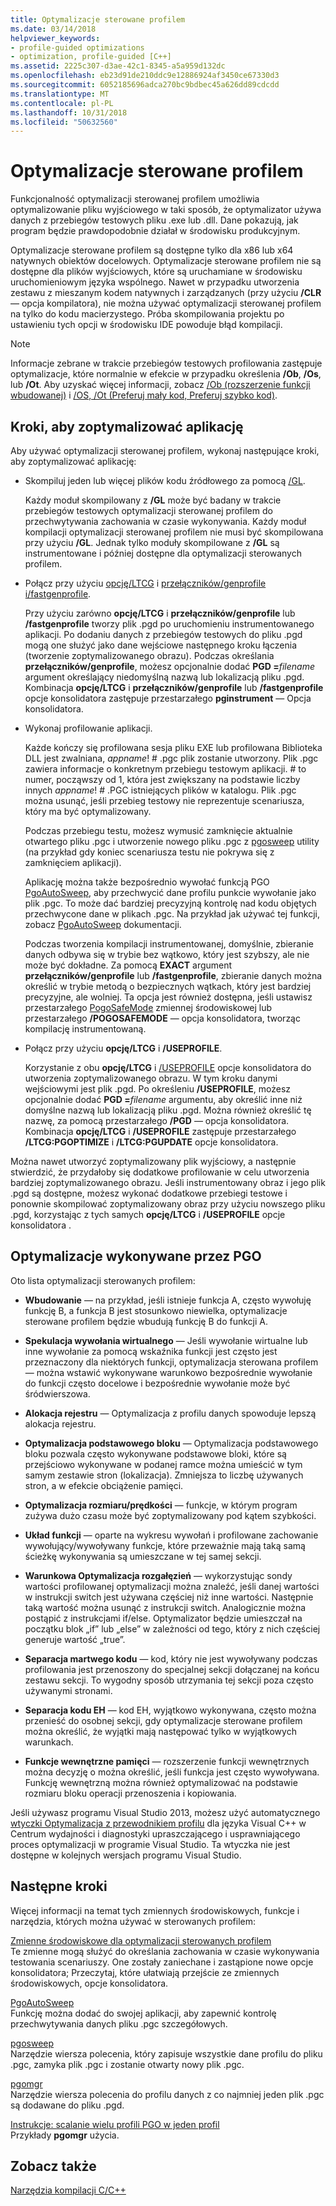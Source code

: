 ```yaml
---
title: Optymalizacje sterowane profilem
ms.date: 03/14/2018
helpviewer_keywords:
- profile-guided optimizations
- optimization, profile-guided [C++]
ms.assetid: 2225c307-d3ae-42c1-8345-a5a959d132dc
ms.openlocfilehash: eb23d91de210ddc9e12886924af3450ce67330d3
ms.sourcegitcommit: 6052185696adca270bc9bdbec45a626dd89cdcdd
ms.translationtype: MT
ms.contentlocale: pl-PL
ms.lasthandoff: 10/31/2018
ms.locfileid: "50632560"
---
```

# <a name="profile-guided-optimizations"></a>Optymalizacje sterowane profilem

Funkcjonalność optymalizacji sterowanej profilem umożliwia optymalizowanie pliku wyjściowego w taki sposób, że optymalizator używa danych z przebiegów testowych pliku .exe lub .dll. Dane pokazują, jak program będzie prawdopodobnie działał w środowisku produkcyjnym.

Optymalizacje sterowane profilem są dostępne tylko dla x86 lub x64 natywnych obiektów docelowych. Optymalizacje sterowane profilem nie są dostępne dla plików wyjściowych, które są uruchamiane w środowisku uruchomieniowym języka wspólnego. Nawet w przypadku utworzenia zestawu z mieszanym kodem natywnych i zarządzanych (przy użyciu **/CLR** — opcja kompilatora), nie można używać optymalizacji sterowanej profilem na tylko do kodu macierzystego. Próba skompilowania projektu po ustawieniu tych opcji w środowisku IDE powoduje błąd kompilacji.

> [!NOTE]
> Informacje zebrane w trakcie przebiegów testowych profilowania zastępuje optymalizacje, które normalnie w efekcie w przypadku określenia **/Ob**, **/Os**, lub **/Ot**. Aby uzyskać więcej informacji, zobacz [/Ob (rozszerzenie funkcji wbudowanej)](../../build/reference/ob-inline-function-expansion.md) i [/OS, /Ot (Preferuj mały kod, Preferuj szybko kod)](../../build/reference/os-ot-favor-small-code-favor-fast-code.md).

## <a name="steps-to-optimize-your-app"></a>Kroki, aby zoptymalizować aplikację

Aby używać optymalizacji sterowanej profilem, wykonaj następujące kroki, aby zoptymalizować aplikację:

- Skompiluj jeden lub więcej plików kodu źródłowego za pomocą [/GL](../../build/reference/gl-whole-program-optimization.md).

   Każdy moduł skompilowany z **/GL** może być badany w trakcie przebiegów testowych optymalizacji sterowanej profilem do przechwytywania zachowania w czasie wykonywania. Każdy moduł kompilacji optymalizacji sterowanej profilem nie musi być skompilowana przy użyciu **/GL**. Jednak tylko moduły skompilowane z **/GL** są instrumentowane i później dostępne dla optymalizacji sterowanych profilem.

- Połącz przy użyciu [opcję/LTCG](../../build/reference/ltcg-link-time-code-generation.md) i [przełączników/genprofile i/fastgenprofile](../../build/reference/genprofile-fastgenprofile-generate-profiling-instrumented-build.md).

   Przy użyciu zarówno **opcję/LTCG** i **przełączników/genprofile** lub **/fastgenprofile** tworzy plik .pgd po uruchomieniu instrumentowanego aplikacji. Po dodaniu danych z przebiegów testowych do pliku .pgd mogą one służyć jako dane wejściowe następnego kroku łączenia (tworzenie zoptymalizowanego obrazu). Podczas określania **przełączników/genprofile**, możesz opcjonalnie dodać **PGD =**_filename_ argument określający niedomyślną nazwą lub lokalizacją pliku .pgd. Kombinacja **opcję/LTCG** i **przełączników/genprofile** lub **/fastgenprofile** opcje konsolidatora zastępuje przestarzałego **pginstrument** — Opcja konsolidatora.

- Wykonaj profilowanie aplikacji.

   Każde kończy się profilowana sesja pliku EXE lub profilowana Biblioteka DLL jest zwalniana, *appname*! # .pgc plik zostanie utworzony. Plik .pgc zawiera informacje o konkretnym przebiegu testowym aplikacji. # to numer, począwszy od 1, która jest zwiększany na podstawie liczby innych *appname*! # .PGC istniejących plików w katalogu. Plik .pgc można usunąć, jeśli przebieg testowy nie reprezentuje scenariusza, który ma być optymalizowany.

   Podczas przebiegu testu, możesz wymusić zamknięcie aktualnie otwartego pliku .pgc i utworzenie nowego pliku .pgc z [pgosweep](../../build/reference/pgosweep.md) utility (na przykład gdy koniec scenariusza testu nie pokrywa się z zamknięciem aplikacji).

   Aplikację można także bezpośrednio wywołać funkcją PGO [PgoAutoSweep](pgoautosweep.md), aby przechwycić dane profilu punkcie wywołanie jako plik .pgc. To może dać bardziej precyzyjną kontrolę nad kodu objętych przechwycone dane w plikach .pgc. Na przykład jak używać tej funkcji, zobacz [PgoAutoSweep](pgoautosweep.md) dokumentacji.

   Podczas tworzenia kompilacji instrumentowanej, domyślnie, zbieranie danych odbywa się w trybie bez wątkowo, który jest szybszy, ale nie może być dokładne. Za pomocą **EXACT** argument **przełączników/genprofile** lub **/fastgenprofile**, zbieranie danych można określić w trybie metodą o bezpiecznych wątkach, który jest bardziej precyzyjne, ale wolniej. Ta opcja jest również dostępna, jeśli ustawisz przestarzałego [PogoSafeMode](environment-variables-for-profile-guided-optimizations.md#pogosafemode) zmiennej środowiskowej lub przestarzałego **/POGOSAFEMODE** — opcja konsolidatora, tworząc kompilację instrumentowaną.

- Połącz przy użyciu **opcję/LTCG** i **/USEPROFILE**.

   Korzystanie z obu **opcję/LTCG** i [/USEPROFILE](useprofile.md) opcje konsolidatora do utworzenia zoptymalizowanego obrazu. W tym kroku danymi wejściowymi jest plik .pgd. Po określeniu **/USEPROFILE**, możesz opcjonalnie dodać **PGD =**_filename_ argumentu, aby określić inne niż domyślne nazwą lub lokalizacją pliku .pgd. Można również określić tę nazwę, za pomocą przestarzałego **/PGD** — opcja konsolidatora. Kombinacja **opcję/LTCG** i **/USEPROFILE** zastępuje przestarzałego **/LTCG:PGOPTIMIZE** i **/LTCG:PGUPDATE** opcje konsolidatora.

Można nawet utworzyć zoptymalizowany plik wyjściowy, a następnie stwierdzić, że przydałoby się dodatkowe profilowanie w celu utworzenia bardziej zoptymalizowanego obrazu. Jeśli instrumentowany obraz i jego plik .pgd są dostępne, możesz wykonać dodatkowe przebiegi testowe i ponownie skompilować zoptymalizowany obraz przy użyciu nowszego pliku .pgd, korzystając z tych samych **opcję/LTCG** i **/USEPROFILE** opcje konsolidatora .

## <a name="optimizations-performed-by-pgo"></a>Optymalizacje wykonywane przez PGO

Oto lista optymalizacji sterowanych profilem:

- **Wbudowanie** — na przykład, jeśli istnieje funkcja A, często wywołuję funkcję B, a funkcja B jest stosunkowo niewielka, optymalizacje sterowane profilem będzie wbudują funkcję B do funkcji A.

- **Spekulacja wywołania wirtualnego** — Jeśli wywołanie wirtualne lub inne wywołanie za pomocą wskaźnika funkcji jest często jest przeznaczony dla niektórych funkcji, optymalizacja sterowana profilem — można wstawić wykonywane warunkowo bezpośrednie wywołanie do funkcji często docelowe i bezpośrednie wywołanie może być śródwierszowa.

- **Alokacja rejestru** — Optymalizacja z profilu danych spowoduje lepszą alokacja rejestru.

- **Optymalizacja podstawowego bloku** — Optymalizacja podstawowego bloku pozwala często wykonywane podstawowe bloki, które są przejściowo wykonywane w podanej ramce można umieścić w tym samym zestawie stron (lokalizacja). Zmniejsza to liczbę używanych stron, a w efekcie obciążenie pamięci.

- **Optymalizacja rozmiaru/prędkości** — funkcje, w którym program zużywa dużo czasu może być zoptymalizowany pod kątem szybkości.

- **Układ funkcji** — oparte na wykresu wywołań i profilowane zachowanie wywołujący/wywoływany funkcje, które przeważnie mają taką samą ścieżkę wykonywania są umieszczane w tej samej sekcji.

- **Warunkowa Optymalizacja rozgałęzień** — wykorzystując sondy wartości profilowanej optymalizacji można znaleźć, jeśli danej wartości w instrukcji switch jest używana częściej niż inne wartości.  Następnie taką wartość można usunąć z instrukcji switch.  Analogicznie można postąpić z instrukcjami if/else. Optymalizator będzie umieszczał na początku blok „if” lub „else” w zależności od tego, który z nich częściej generuje wartość „true”.

- **Separacja martwego kodu** — kod, który nie jest wywoływany podczas profilowania jest przenoszony do specjalnej sekcji dołączanej na końcu zestawu sekcji. To wygodny sposób utrzymania tej sekcji poza często używanymi stronami.

- **Separacja kodu EH** — kod EH, wyjątkowo wykonywana, często można przenieść do osobnej sekcji, gdy optymalizacje sterowane profilem można określić, że wyjątki mają następować tylko w wyjątkowych warunkach.

- **Funkcje wewnętrzne pamięci** — rozszerzenie funkcji wewnętrznych można decyzję o można określić, jeśli funkcja jest często wywoływana. Funkcję wewnętrzną można również optymalizować na podstawie rozmiaru bloku operacji przenoszenia i kopiowania.

Jeśli używasz programu Visual Studio 2013, możesz użyć automatycznego [wtyczki Optymalizacja z przewodnikiem profilu](../../build/reference/profile-guided-optimization-in-the-performance-and-diagnostics-hub.md) dla języka Visual C++ w Centrum wydajności i diagnostyki upraszczającego i usprawniającego proces optymalizacji w programie Visual Studio. Ta wtyczka nie jest dostępne w kolejnych wersjach programu Visual Studio.

## <a name="next-steps"></a>Następne kroki

Więcej informacji na temat tych zmiennych środowiskowych, funkcje i narzędzia, których można używać w sterowanych profilem:

[Zmienne środowiskowe dla optymalizacji sterowanych profilem](../../build/reference/environment-variables-for-profile-guided-optimizations.md)<br/>
Te zmienne mogą służyć do określania zachowania w czasie wykonywania testowania scenariuszy. One zostały zaniechane i zastąpione nowe opcje konsolidatora; Przeczytaj, które ułatwiają przejście ze zmiennych środowiskowych, opcje konsolidatora.

[PgoAutoSweep](pgoautosweep.md)<br/>
Funkcję można dodać do swojej aplikacji, aby zapewnić kontrolę przechwytywania danych pliku .pgc szczegółowych.

[pgosweep](../../build/reference/pgosweep.md)<br/>
Narzędzie wiersza polecenia, który zapisuje wszystkie dane profilu do pliku .pgc, zamyka plik .pgc i zostanie otwarty nowy plik .pgc.

[pgomgr](../../build/reference/pgomgr.md)<br/>
Narzędzie wiersza polecenia do profilu danych z co najmniej jeden plik .pgc są dodawane do pliku .pgd.

[Instrukcje: scalanie wielu profili PGO w jeden profil](../../build/reference/how-to-merge-multiple-pgo-profiles-into-a-single-profile.md)<br/>
Przykłady **pgomgr** użycia.

## <a name="see-also"></a>Zobacz także

[Narzędzia kompilacji C/C++](../../build/reference/c-cpp-build-tools.md)
